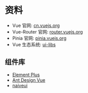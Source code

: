 # 资料

- Vue 官网: [cn.vuejs.org](https://cn.vuejs.org/)
- Vue-Router 官网: [router.vuejs.org](https://router.vuejs.org/zh/)
- Pinia 官网: [pinia.vuejs.org](https://pinia.vuejs.org/zh/)
- Vue 生态系统: [ui-libs](https://github.com/ddahan/ui-libs)

## 组件库

- [Element Plus](https://element-plus.org/#/zh-CN)
- [Ant Design Vue](https://2x.antdv.com/docs/vue/introduce-cn/)
- [naiveui](https://www.naiveui.com/zh-CN/os-theme)
